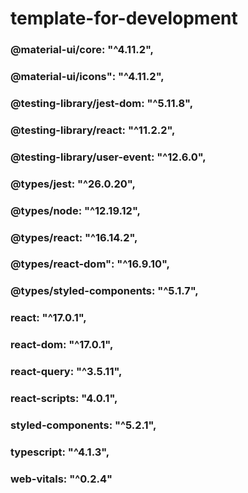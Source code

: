 # template-for-development
###  @material-ui/core: "^4.11.2",
###  @material-ui/icons": "^4.11.2",
###  @testing-library/jest-dom: "^5.11.8",
###  @testing-library/react: "^11.2.2",
###  @testing-library/user-event: "^12.6.0",
###  @types/jest: "^26.0.20",
###  @types/node: "^12.19.12",
###  @types/react: "^16.14.2",
###  @types/react-dom": "^16.9.10",
###  @types/styled-components: "^5.1.7",
###  react: "^17.0.1",
###  react-dom: "^17.0.1",
###  react-query: "^3.5.11",
###  react-scripts: "4.0.1",
###  styled-components: "^5.2.1",
###  typescript: "^4.1.3",
###  web-vitals: "^0.2.4"

